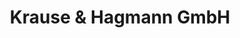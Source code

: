 ---
title: "Krause & Hagmann GmbH"
url: /heidelberg/krause-und-hagmann-gmbh/
shop: Schlüsseldienst
---